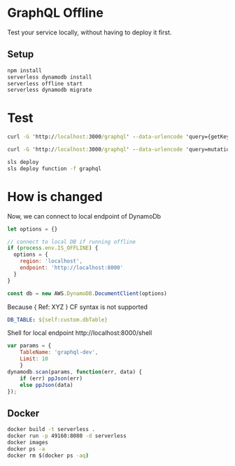 # GraphQL Offline

Test your service locally, without having to deploy it first.

## Setup

```bat
npm install
serverless dynamodb install
serverless offline start
serverless dynamodb migrate
```

# Test

```bat
curl -G 'http://localhost:3000/graphql' --data-urlencode 'query={getKey(key:"Username")}'

curl -G 'http://localhost:3000/graphql' --data-urlencode 'query=mutation {setKey(key:"Username", value: "Luca")}'
```

```bat
sls deploy
sls deploy function -f graphql
```

# How is changed

Now, we can connect to local endpoint of DynamoDb

```javascript
let options = {}

// connect to local DB if running offline
if (process.env.IS_OFFLINE) {
  options = {
    region: 'localhost',
    endpoint: 'http://localhost:8000'
  }
}

const db = new AWS.DynamoDB.DocumentClient(options)
```

Because { Ref: XYZ } CF syntax is not supported

```yml
DB_TABLE: ${self:custom.dbTable}
```

Shell for local endpoint http://localhost:8000/shell

```javascript
var params = {
    TableName: 'graphql-dev',
    Limit: 10
    }
dynamodb.scan(params, function(err, data) {
    if (err) ppJson(err)
    else ppJson(data)
});
```

## Docker

```bat
docker build -t serverless .
docker run -p 49160:8080 -d serverless
docker images
docker ps -a
docker rm $(docker ps -aq) 
```


